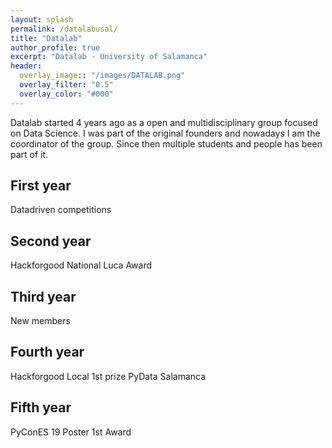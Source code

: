 ```yaml
---
layout: splash
permalink: /datalabusal/
title: "Datalab"
author_profile: true
excerpt: "Datalab - University of Salamanca"
header:
  overlay_image:: "/images/DATALAB.png"
  overlay_filter: "0.5"
  overlay_color: "#000"
---
```


Datalab started 4 years ago as a open and multidisciplinary group focused on Data Science.
I was part of the original founders and nowadays I am the coordinator of the group.
Since then multiple students and people has been part of it.

## First year

Datadriven competitions

## Second year

Hackforgood National Luca Award

## Third year

New members

## Fourth year

Hackforgood Local 1st prize
PyData Salamanca

## Fifth year

PyConES 19 Poster 1st Award
